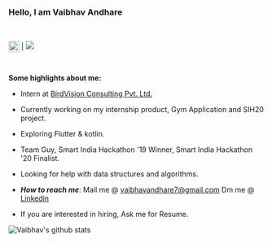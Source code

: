 ### Hello, I am Vaibhav Andhare

<br/>

|</a>  <a href="https://www.linkedin.com/in/vaibhavandhare">
  <img align="left" alt="LinkedIn" width="22px" src="https://cdn.jsdelivr.net/npm/simple-icons@v3/icons/linkedin.svg" />
</a>     ![](https://visitor-badge.glitch.me/badge?page_id=vaandhare.MyGithub)  

<br/>


**Some highlights about me:**

- Intern at [BirdVision Consulting Pvt. Ltd.](https://birdvisiontech.com/)
- Currently working on my internship product, Gym Application and SIH20 project.
- Exploring Flutter & kotlin.
- Team Guy, Smart India Hackathon '19 Winner, Smart India Hackathon '20 Finalist.
- Looking for help with data structures and algorithms.
- ***How to reach me***: Mail me @ vaibhavandhare7@gmail.com
                         Dm me @ [Linkedin](https://www.linkedin.com/in/vaibhavandhare)           

- If you are interested in hiring, Ask me for Resume.


![Vaibhav's github stats](https://github-readme-stats.vercel.app/api?username=vaandhare&show_icons=true&hide=[%22stars%22])
